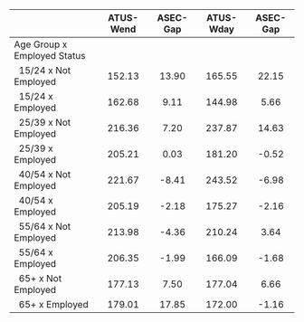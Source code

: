 
|                      |    ATUS-Wend |     ASEC-Gap |    ATUS-Wday |     ASEC-Gap |
| -------------------- | :----------: | :----------: | :----------: | :----------: |
| Age Group x Employed Status |              |              |              |              |
| &nbsp;&nbsp;15/24 x Not Employed |       152.13 |        13.90 |       165.55 |        22.15 |
| &nbsp;&nbsp;15/24 x Employed |       162.68 |         9.11 |       144.98 |         5.66 |
| &nbsp;&nbsp;25/39 x Not Employed |       216.36 |         7.20 |       237.87 |        14.63 |
| &nbsp;&nbsp;25/39 x Employed |       205.21 |         0.03 |       181.20 |        -0.52 |
| &nbsp;&nbsp;40/54 x Not Employed |       221.67 |        -8.41 |       243.52 |        -6.98 |
| &nbsp;&nbsp;40/54 x Employed |       205.19 |        -2.18 |       175.27 |        -2.16 |
| &nbsp;&nbsp;55/64 x Not Employed |       213.98 |        -4.36 |       210.24 |         3.64 |
| &nbsp;&nbsp;55/64 x Employed |       206.35 |        -1.99 |       166.09 |        -1.68 |
| &nbsp;&nbsp;65+ x Not Employed |       177.13 |         7.50 |       177.04 |         6.66 |
| &nbsp;&nbsp;65+ x Employed |       179.01 |        17.85 |       172.00 |        -1.16 |


